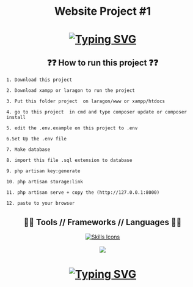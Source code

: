 <h1 align="center">Website Project #1</h1>
<h1 align="center">
 <a href="https://git.io/typing-svg"><img src="https://readme-typing-svg.demolab.com?font=Fira+Code&duration=4000&pause=500&color=0BF71D&center=true&width=435&lines=This+is+Blog+Website+Project" alt="Typing SVG" /></a>
</h1>
<div align="center">

<h2 align="center">
    ❓❓ How to run this project ❓❓
</h2>
<div align="left">
    
    1. Download this project
    
    2. Download xampp or laragon to run the project

    3. Put this folder project  on laragon/www or xampp/htdocs

    4. go to this project  in cmd and type composer update or composer install

    5. edit the .env.example on this project to .env

    6.Set Up the .env file

    7. Make database 

    8. import this file .sql extension to database 

    9. php artisan key:generate

    10. php artisan storage:link

    11. php artisan serve + copy the (http://127.0.0.1:8000)

    12. paste to your browser
</div>

<h2 align="center">
  👨‍💻 Tools // Frameworks // Languages 👨‍💻
</h2>
<div align="center">
  <a href="https://skillicons.dev">
    <img src="https://skillicons.dev/icons?i=html,css,js,laravel,php,mysql,vscode&perline=6" alt="Skills Icons"/>
  </a>
</div>
<br>
<div align="center">
    <img src="https://github-readme-stats.vercel.app/api/top-langs/?username=RasyidDevs&langs_count=5&theme=tokyonight">
</div>

<h1 align="center">
 <a href="https://git.io/typing-svg"><img src="https://readme-typing-svg.demolab.com?font=Fira+Code&duration=4000&pause=500&color=0BF71D&center=true&width=435&lines=Thank+you+for+visiting" alt="Typing SVG" /></a>
</h1>
<div align="center">

